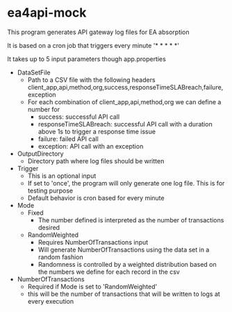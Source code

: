 # ea4api-mock
This program generates API gateway log files for EA absorption

It is based on a cron job that triggers every minute '* * * * *' 

It takes up to 5 input parameters though app.properties

- DataSetFile
    - Path to a CSV file with the following headers client_app,api,method,org,success,responseTimeSLABreach,failure,exception
    - For each combination of client_app,api,method,org we can define a number for 
        - success: successful API call
        - responseTimeSLABreach: successful API call with a duration above 1s to trigger a response time issue
        - failure: failed API call
        - exception: API call with an exception
- OutputDirectory
    - Directory path where log files should be written
- Trigger
    - This is an optional input
    - If set to 'once', the program will only generate one log file. This is for testing purpose
    - Default behavior is cron based for every minute
- Mode
    - Fixed
        - The number defined is interpreted as the number of transactions desired
    - RandomWeighted
        - Requires NumberOfTransactions input
        - Will generate NumberOfTransactions using the data set in a random fashion
        - Randomness is controlled by a weighted distribution based on the numbers we define for each record in the csv
- NumberOfTransactions
    - Required if Mode is set to 'RandomWeighted'
    - this will be the number of transactions that will be written to logs at every execution


     
